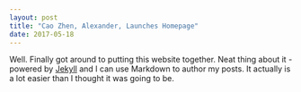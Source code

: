 ```yaml
---
layout: post
title: "Cao Zhen, Alexander, Launches Homepage"
date: 2017-05-18
---
```


Well. Finally got around to putting this website together. Neat thing about it - powered by [Jekyll](http://jekyllrb.com) and I can use Markdown to author my posts. It actually is a lot easier than I thought it was going to be.
